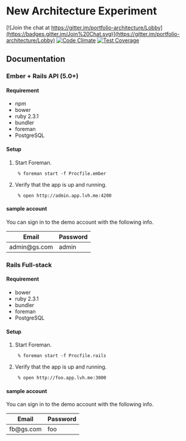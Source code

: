 # New Architecture Experiment
[![Join the chat at https://gitter.im/portfolio-architecture/Lobby](https://badges.gitter.im/Join%20Chat.svg)](https://gitter.im/portfolio-architecture/Lobby)
[![Code Climate](https://codeclimate.com/github/Sen-Zhang/portfolio/badges/gpa.svg)](https://codeclimate.com/github/Sen-Zhang/portfolio)
[![Test Coverage](https://codeclimate.com/github/Sen-Zhang/portfolio/badges/coverage.svg)](https://codeclimate.com/github/Sen-Zhang/portfolio/coverage)

## Documentation

### Ember + Rails API (5.0+)
#### Requirement
  - npm
  - bower
  - ruby 2.3.1
  - bundler
  - foreman
  - PostgreSQL
  
#### Setup
1. Start Foreman.

        % foreman start -f Procfile.ember

2. Verify that the app is up and running.

        % open http://admin.app.lvh.me:4200
#### sample account
You can sign in to the demo account with the following info.
<table>
  <thead>
    <tr>
      <th>Email</th>
      <th>Password</th>
    </tr>
  </thead>
  <tbody>
    <tr>
      <td>admin@gs.com</td>
      <td>admin</td>
    </tr>
  </tbody>
</table>

### Rails Full-stack
#### Requirement
  - bower
  - ruby 2.3.1
  - bundler
  - foreman
  - PostgreSQL
  
#### Setup
1. Start Foreman.

        % foreman start -f Procfile.rails

2. Verify that the app is up and running.

        % open http://foo.app.lvh.me:3000
#### sample account
You can sign in to the demo account with the following info.
<table>
  <thead>
    <tr>
      <th>Email</th>
      <th>Password</th>
    </tr>
  </thead>
  <tbody>
    <tr>
      <td>fb@gs.com</td>
      <td>foo</td>
    </tr>
  </tbody>
</table>
